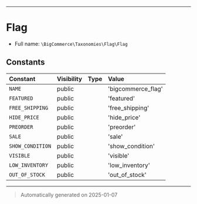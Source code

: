 ***

# Flag





* Full name: `\BigCommerce\Taxonomies\Flag\Flag`


## Constants

| Constant | Visibility | Type | Value |
|:---------|:-----------|:-----|:------|
|`NAME`|public| |&#039;bigcommerce_flag&#039;|
|`FEATURED`|public| |&#039;featured&#039;|
|`FREE_SHIPPING`|public| |&#039;free_shipping&#039;|
|`HIDE_PRICE`|public| |&#039;hide_price&#039;|
|`PREORDER`|public| |&#039;preorder&#039;|
|`SALE`|public| |&#039;sale&#039;|
|`SHOW_CONDITION`|public| |&#039;show_condition&#039;|
|`VISIBLE`|public| |&#039;visible&#039;|
|`LOW_INVENTORY`|public| |&#039;low_inventory&#039;|
|`OUT_OF_STOCK`|public| |&#039;out_of_stock&#039;|




***
> Automatically generated on 2025-01-07
